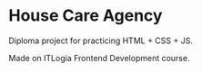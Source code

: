 # House Care Agency

Diploma project for practicing HTML + CSS + JS.

Made on ITLogia Frontend Development course.